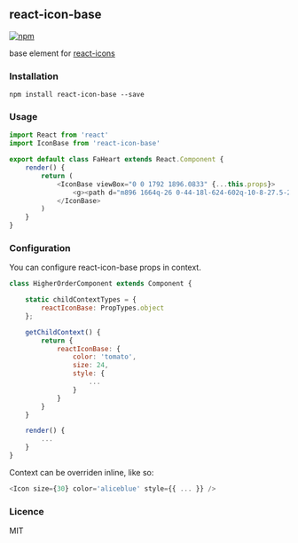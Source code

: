 ## react-icon-base

[![npm][npm-image]][npm-url]

[npm-image]: https://img.shields.io/npm/v/react-icon-base.svg?style=flat-square
[npm-url]: https://www.npmjs.com/package/react-icon-base

base element for [react-icons](https://github.com/gorangajic/react-icons)

### Installation

```
npm install react-icon-base --save
```


### Usage

```js
import React from 'react'
import IconBase from 'react-icon-base'

export default class FaHeart extends React.Component {
    render() {
        return (
            <IconBase viewBox="0 0 1792 1896.0833" {...this.props}>
                <g><path d="m896 1664q-26 0-44-18l-624-602q-10-8-27.5-26t-55.5-65.5-68-97.5-53.5-121-23.5-138q0-220 127-344t351-124q62 0 126.5 21.5t120 58 95.5 68.5 76 68q36-36 76-68t95.5-68.5 120-58 126.5-21.5q224 0 351 124t127 344q0 221-229 450l-623 600q-18 18-44 18z"/></g>
            </IconBase>
        )
    }
}
```

### Configuration
You can configure react-icon-base props in context.

```js
class HigherOrderComponent extends Component {

    static childContextTypes = {
        reactIconBase: PropTypes.object
    };

    getChildContext() {
        return {
            reactIconBase: {
                color: 'tomato',
                size: 24,
                style: {
                    ...
                }
            }
        }
    }

    render() {
        ...
    }
}
```

Context can be overriden inline, like so:

```js
<Icon size={30} color='aliceblue' style={{ ... }} />
```

### Licence

MIT
